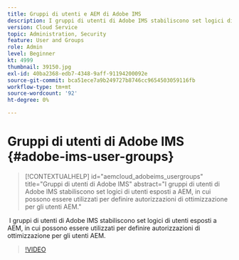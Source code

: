 ```yaml
---
title: Gruppi di utenti e AEM di Adobe IMS
description: I gruppi di utenti di Adobe IMS stabiliscono set logici di utenti esposti a AEM, in cui possono essere utilizzati per definire autorizzazioni di ottimizzazione per gli utenti AEM.
version: Cloud Service
topic: Administration, Security
feature: User and Groups
role: Admin
level: Beginner
kt: 4999
thumbnail: 39150.jpg
exl-id: 40ba2368-edb7-4348-9aff-91194200092e
source-git-commit: bca51ece7a9b249727b8746cc9654503059116fb
workflow-type: tm+mt
source-wordcount: '92'
ht-degree: 0%

---
```


# Gruppi di utenti di Adobe IMS {#adobe-ims-user-groups}

>[!CONTEXTUALHELP]
>id="aemcloud_adobeims_usergroups"
>title="Gruppi di utenti di Adobe IMS"
>abstract="I gruppi di utenti di Adobe IMS stabiliscono set logici di utenti esposti a AEM, in cui possono essere utilizzati per definire autorizzazioni di ottimizzazione per gli utenti AEM."

 I gruppi di utenti di Adobe IMS stabiliscono set logici di utenti esposti a AEM, in cui possono essere utilizzati per definire autorizzazioni di ottimizzazione per gli utenti AEM.

>[!VIDEO](https://video.tv.adobe.com/v/39150/?quality=12&learn=on)
